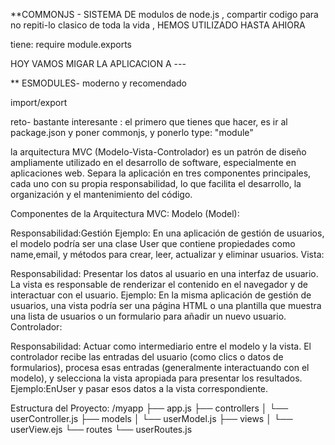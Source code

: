 **COMMONJS  - SISTEMA DE modulos de node.js , compartir codigo para no repiti-lo
clasico de toda la vida , HEMOS UTILIZADO HASTA AHIORA 

tiene: require module.exports 



HOY VAMOS MIGAR LA APLICACION A ---


** ESMODULES- moderno y recomendado 

import/export


reto- bastante interesante :  el primero que tienes que hacer, es ir al package.json y poner commonjs, y ponerlo type: "module"

la arquitectura MVC (Modelo-Vista-Controlador) es un patrón de diseño ampliamente utilizado en el desarrollo de software, especialmente en aplicaciones web. Separa la aplicación en tres componentes principales, cada uno con su propia responsabilidad, lo que facilita el desarrollo, la organización y el mantenimiento del código.

Componentes de la Arquitectura MVC:
Modelo (Model):

Responsabilidad:Gestión
Ejemplo: En una aplicación de gestión de usuarios, el modelo podría ser una clase User que contiene propiedades como name,email, y métodos para crear, leer, actualizar y eliminar usuarios.
Vista:

Responsabilidad: Presentar los datos al usuario en una interfaz de usuario. La vista es responsable de renderizar el contenido en el navegador y de interactuar con el usuario.
Ejemplo: En la misma aplicación de gestión de usuarios, una vista podría ser una página HTML o una plantilla que muestra una lista de usuarios o un formulario para añadir un nuevo usuario.
Controlador:

Responsabilidad: Actuar como intermediario entre el modelo y la vista. El controlador recibe las entradas del usuario (como clics o datos de formularios), procesa esas entradas (generalmente interactuando con el modelo), y selecciona la vista apropiada para presentar los resultados.
Ejemplo:EnUser y pasar esos datos a la vista correspondiente.


Estructura del Proyecto:
/myapp
├── app.js
├── controllers
│   └── userController.js
├── models
│   └── userModel.js
├── views
│   └── userView.ejs
└── routes
    └── userRoutes.js








